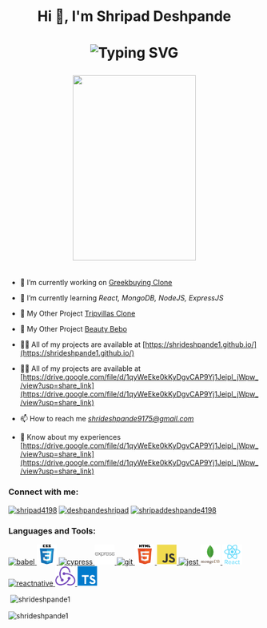 <h1 align="center">Hi 👋, I'm Shripad Deshpande</h1>
<h1 align='center'>
    <img  src='https://readme-typing-svg.demolab.com/?font=Fira+Code&size=24&duration=4000&pause=1000&color=blue&background=FFFFFF00&width=500&height=51&lines=Full+Stack+Web+Developer;Rising+Mern+Developer;Always+Learning+New+Things' alt="Typing SVG"/>
   
   <img 
src="https://camo.githubusercontent.com/3c71cd667843b03dec7f3fc08e01b60675050b75cfac4a7b496c85492a0996e5/68747470733a2f2f692e70696e696d672e636f6d2f6f726967696e616c732f39312f36622f31632f39313662316330623937383861643837623963636466633731626264616466332e676966" width="70%" height="370px"/>
   
  
</h1>


- 🔭 I’m currently working on [Greekbuying Clone](https://6371ebf512789d75d605c3fe--extraordinary-lokum-e2535c.netlify.app/)

- 🌱 I’m currently learning *React, MongoDB, NodeJS, ExpressJS*

- 🔭 My Other Project [Tripvillas Clone](https://acceptable-popcorn.netlify.app/)

- 🔭 My Other Project [Beauty Bebo](https://venerable-sprinkles-c615f7.netlify.app/)

- 👨‍💻 All of my projects are available at [https://shrideshpande1.github.io/](https://shrideshpande1.github.io/)

- 👨‍💻 All of my projects are available at [https://drive.google.com/file/d/1qyWeEke0kKyDgvCAP9Yj1Jeipl_jWpw_/view?usp=share_link](https://drive.google.com/file/d/1qyWeEke0kKyDgvCAP9Yj1Jeipl_jWpw_/view?usp=share_link)

- 📫 How to reach me *shrideshpande9175@gmail.com*

- 📄 Know about my experiences [https://drive.google.com/file/d/1qyWeEke0kKyDgvCAP9Yj1Jeipl_jWpw_/view?usp=share_link](https://drive.google.com/file/d/1qyWeEke0kKyDgvCAP9Yj1Jeipl_jWpw_/view?usp=share_link)

<h3 align="left">Connect with me:</h3>
<p align="left">
<a href="https://codepen.io/Shrideshpande" target="blank"><img align="center" src="https://raw.githubusercontent.com/rahuldkjain/github-profile-readme-generator/master/src/images/icons/Social/codepen.svg" alt="shripad4198" height="30" width="40" /></a>
<a href="https://www.linkedin.com/in/deshpandeshripad/" target="blank"><img align="center" src="https://raw.githubusercontent.com/rahuldkjain/github-profile-readme-generator/master/src/images/icons/Social/linked-in-alt.svg" alt="deshpandeshripad" height="30" width="40" /></a>
<a href="https://codesandbox.io/u/Shrideshpande1" target="blank"><img align="center" src="https://raw.githubusercontent.com/rahuldkjain/github-profile-readme-generator/master/src/images/icons/Social/codesandbox.svg" alt="shripaddeshpande4198" height="30" width="40" /></a>
</p>

<h3 align="left">Languages and Tools:</h3>
<p align="left"> <a margin="10%" href="https://babeljs.io/" target="_blank" rel="noreferrer"> <img src="https://www.vectorlogo.zone/logos/babeljs/babeljs-icon.svg" alt="babel" width="40" height="40"/> </a> <a href="https://www.w3schools.com/css/" target="_blank" rel="noreferrer"> <img src="https://raw.githubusercontent.com/devicons/devicon/master/icons/css3/css3-original-wordmark.svg" alt="css3" width="40" height="40"/> </a> <a href="https://www.cypress.io" target="_blank" rel="noreferrer"> <img src="https://raw.githubusercontent.com/simple-icons/simple-icons/6e46ec1fc23b60c8fd0d2f2ff46db82e16dbd75f/icons/cypress.svg" alt="cypress" width="40" height="40"/> </a> <a href="https://expressjs.com" target="_blank" rel="noreferrer"> <img src="https://raw.githubusercontent.com/devicons/devicon/master/icons/express/express-original-wordmark.svg" alt="express" width="40" height="40"/> </a> <a href="https://git-scm.com/" target="_blank" rel="noreferrer"> <img src="https://www.vectorlogo.zone/logos/git-scm/git-scm-icon.svg" alt="git" width="40" height="40"/> </a> <a href="https://www.w3.org/html/" target="_blank" rel="noreferrer"> <img src="https://raw.githubusercontent.com/devicons/devicon/master/icons/html5/html5-original-wordmark.svg" alt="html5" width="40" height="40"/> </a> <a href="https://developer.mozilla.org/en-US/docs/Web/JavaScript" target="_blank" rel="noreferrer"> <img src="https://raw.githubusercontent.com/devicons/devicon/master/icons/javascript/javascript-original.svg" alt="javascript" width="40" height="40"/> </a> <a href="https://jestjs.io" target="_blank" rel="noreferrer"> <img src="https://www.vectorlogo.zone/logos/jestjsio/jestjsio-icon.svg" alt="jest" width="40" height="40"/> </a> <a href="https://www.mongodb.com/" target="_blank" rel="noreferrer"> <img src="https://raw.githubusercontent.com/devicons/devicon/master/icons/mongodb/mongodb-original-wordmark.svg" alt="mongodb" width="40" height="40"/> </a> <a href="https://reactjs.org/" target="_blank" rel="noreferrer"> <img src="https://raw.githubusercontent.com/devicons/devicon/master/icons/react/react-original-wordmark.svg" alt="react" width="40" height="40"/> </a> <a href="https://reactnative.dev/" target="_blank" rel="noreferrer"> <img src="https://reactnative.dev/img/header_logo.svg" alt="reactnative" width="40" height="40"/> </a> <a href="https://redux.js.org" target="_blank" rel="noreferrer"> <img src="https://raw.githubusercontent.com/devicons/devicon/master/icons/redux/redux-original.svg" alt="redux" width="40" height="40"/> </a> <a href="https://www.typescriptlang.org/" target="_blank" rel="noreferrer"> <img src="https://raw.githubusercontent.com/devicons/devicon/master/icons/typescript/typescript-original.svg" alt="typescript" width="40" height="40"/> </a> </p>

<!-- <p><img align="center" src="https://github-readme-stats.vercel.app/api/top-langs?username=shrideshpande1&show_icons=true&locale=en&layout=compact" alt="shrideshpande1" /></p>
<p>&nbsp;<img align="center" src="https://github-readme-stats.vercel.app/api?username=shrideshpande1&show_icons=true&locale=en" alt="shrideshpande1" /></p> -->


<p>&nbsp;<img align="center" src="https://github-readme-stats.vercel.app/api?username=dhanraj4198&show_icons=true&locale=en" alt="shrideshpande1" /></p>

<p><img align="center" src="https://github-readme-streak-stats.herokuapp.com/?user=shrideshpande1&" alt="shrideshpande1" /></p>

